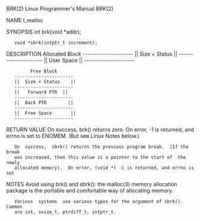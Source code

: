 BRK(2)                     Linux Programmer's Manual                    BRK(2)

NAME
       l_malloc

SYNOPSIS
       int brk(void *addr);

       void *sbrk(intptr_t increment);
       
DESCRIPTION
        Allocated Block
       ---------------------
       ||  Size + Status  ||
       ---------------------
       ||  User Space     ||
       ---------------------
       
             Free Block
       ----------------------
       ||  Size + Status    ||
       ----------------------
       ||   Forward PTR  ||
       ----------------------
       ||  Back PTR        ||
       ----------------------
       ||  Free Space       ||
       ----------------------
       
 
 RETURN VALUE
       On success, brk() returns zero.  On error, -1 is returned, and errno is
       set to ENOMEM.  (But see Linux Notes below.)

       On  success,  sbrk() returns the previous program break.  (If the break
       was increased, then this value is a pointer to the start of  the  newly
       allocated memory).  On error, (void *) -1 is returned, and errno is set
       
 NOTES
       Avoid using brk() and sbrk(): the malloc(3) memory  allocation  package
       is the portable and comfortable way of allocating memory.

       Various  systems  use various types for the argument of sbrk().  Common
       are int, ssize_t, ptrdiff_t, intptr_t.